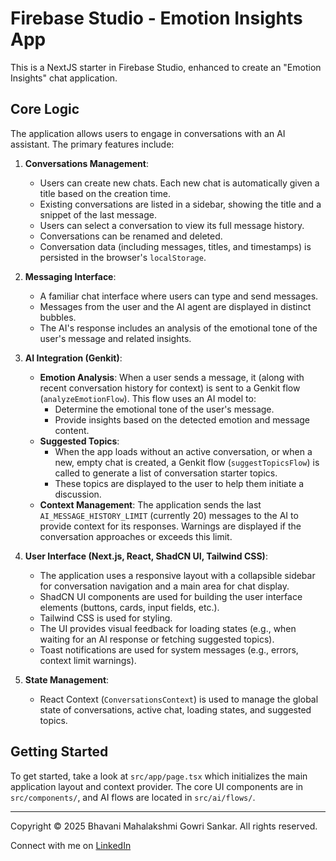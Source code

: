 # Firebase Studio - Emotion Insights App

This is a NextJS starter in Firebase Studio, enhanced to create an "Emotion Insights" chat application.

## Core Logic

The application allows users to engage in conversations with an AI assistant. The primary features include:

1.  **Conversations Management**:
    *   Users can create new chats. Each new chat is automatically given a title based on the creation time.
    *   Existing conversations are listed in a sidebar, showing the title and a snippet of the last message.
    *   Users can select a conversation to view its full message history.
    *   Conversations can be renamed and deleted.
    *   Conversation data (including messages, titles, and timestamps) is persisted in the browser's `localStorage`.

2.  **Messaging Interface**:
    *   A familiar chat interface where users can type and send messages.
    *   Messages from the user and the AI agent are displayed in distinct bubbles.
    *   The AI's response includes an analysis of the emotional tone of the user's message and related insights.

3.  **AI Integration (Genkit)**:
    *   **Emotion Analysis**: When a user sends a message, it (along with recent conversation history for context) is sent to a Genkit flow (`analyzeEmotionFlow`). This flow uses an AI model to:
        *   Determine the emotional tone of the user's message.
        *   Provide insights based on the detected emotion and message content.
    *   **Suggested Topics**:
        *   When the app loads without an active conversation, or when a new, empty chat is created, a Genkit flow (`suggestTopicsFlow`) is called to generate a list of conversation starter topics.
        *   These topics are displayed to the user to help them initiate a discussion.
    *   **Context Management**: The application sends the last `AI_MESSAGE_HISTORY_LIMIT` (currently 20) messages to the AI to provide context for its responses. Warnings are displayed if the conversation approaches or exceeds this limit.

4.  **User Interface (Next.js, React, ShadCN UI, Tailwind CSS)**:
    *   The application uses a responsive layout with a collapsible sidebar for conversation navigation and a main area for chat display.
    *   ShadCN UI components are used for building the user interface elements (buttons, cards, input fields, etc.).
    *   Tailwind CSS is used for styling.
    *   The UI provides visual feedback for loading states (e.g., when waiting for an AI response or fetching suggested topics).
    *   Toast notifications are used for system messages (e.g., errors, context limit warnings).

5.  **State Management**:
    *   React Context (`ConversationsContext`) is used to manage the global state of conversations, active chat, loading states, and suggested topics.

## Getting Started

To get started, take a look at `src/app/page.tsx` which initializes the main application layout and context provider. The core UI components are in `src/components/`, and AI flows are located in `src/ai/flows/`.

---

Copyright © 2025 Bhavani Mahalakshmi Gowri Sankar. All rights reserved.

Connect with me on [LinkedIn](https://www.linkedin.com/in/your-profile-url-here/)

